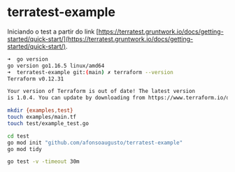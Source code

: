 # terratest-example

Iniciando o test a partir do link [https://terratest.gruntwork.io/docs/getting-started/quick-start/](https://terratest.gruntwork.io/docs/getting-started/quick-start/).

```sh
➜  go version
go version go1.16.5 linux/amd64
➜  terratest-example git:(main) ✗ terraform --version
Terraform v0.12.31

Your version of Terraform is out of date! The latest version
is 1.0.4. You can update by downloading from https://www.terraform.io/downloads.html
```

```sh
mkdir {examples,test}
touch examples/main.tf
touch test/example_test.go

cd test
go mod init "github.com/afonsoaugusto/terratest-example"
go mod tidy

go test -v -timeout 30m
```
